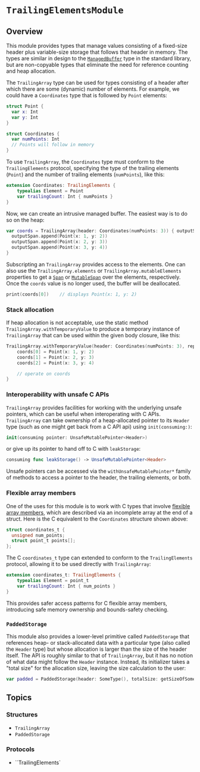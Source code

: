 # ``TrailingElementsModule``

## Overview

This module provides types that manage values consisting of a fixed-size header
plus variable-size storage that follows that header in memory. The types are
similar in design to the [`ManagedBuffer`](https://developer.apple.com/documentation/swift/managedbuffer) type in the standard library, but are non-copyable types that eliminate the need for reference counting and heap allocation.


The ``TrailingArray`` type can be used for types consisting of a header after which there are some (dynamic) number of elements. For example, we could have a `Coordinates` type that is followed by `Point` elements:

```swift
struct Point {
  var x: Int
  var y: Int
}

struct Coordinates {
  var numPoints: Int
  // Points will follow in memory
}
```

To use ``TrailingArray``, the `Coordinates` type must conform to the
``TrailingElements`` protocol, specifying the type of the trailing elements (`Point`) and the number of trailing elements (`numPoints`), like this:

```swift
extension Coordinates: TrailingElements {
    typealias Element = Point
    var trailingCount: Int { numPoints }
}
```

Now, we can create an intrusive managed buffer. The easiest way is to do so on the heap:

```swift
var coords = TrailingArray(header: Coordinates(numPoints: 3)) { outputSpan in 
  outputSpan.append(Point(x: 1, y: 2))
  outputSpan.append(Point(x: 2, y: 3))
  outputSpan.append(Point(x: 3, y: 4))
}
```

Subscripting an ``TrailingArray`` provides access to the elements. One can also use the ``TrailingArray.elements`` or ``TrailingArray.mutableElements`` properties to get a [`Span`](https://developer.apple.com/documentation/swift/span) or [`MutableSpan`](https://developer.apple.com/documentation/swift/mutablespan) over the elements, respectively. Once the `coords` value is no longer used, the buffer will be deallocated.

```swift
print(coords[0])    // displays Point(x: 1, y: 2)
```

### Stack allocation
If heap allocation is not acceptable, use the static method ``TrailingArray.withTemporaryValue`` to produce a temporary instance of ``TrailingArray`` that can be used within the given body closure, like this:

```swift
TrailingArray.withTemporaryValue(header: Coordinates(numPoints: 3), repeating: Point(x: 0, y: 0)) { coords in
    coords[0] = Point(x: 1, y: 2)
    coords[1] = Point(x: 2, y: 3)
    coords[2] = Point(x: 3, y: 4)

    // operate on coords
}
```

### Interoperability with unsafe C APIs
``TrailingArray`` provides facilities for working with the underlying unsafe pointers, which can be useful when interoperating with C APIs. ``TrailingArray`` can take ownership of a heap-allocated pointer to its `Header` type (such as one might get back from a C API api) using `init(consuming:)`:

```swift
init(consuming pointer: UnsafeMutablePointer<Header>)
```

or give up its pointer to hand off to C with `leakStorage`:

```swift
consuming func leakStorage() -> UnsafeMutablePointer<Header>
```

Unsafe pointers can be accessed via the `withUnsafeMutablePointer*` family of methods to access a pointer to the header, the trailing elements, or both.

### Flexible array members
One of the uses for this module is to work with C types that involve [flexible array members](https://en.wikipedia.org/wiki/Flexible_array_member), which are described via an incomplete array at the end of a struct. Here is the C equivalent to the `Coordinates` structure shown above:

```c
struct coordinates_t {
  unsigned num_points;
  struct point_t points[];
};
```

The C `coordinates_t` type can extended to conform to the ``TrailingElements`` protocol, allowing it to be used directly with ``TrailingArray``:

```swift
extension coordinates_t: TrailingElements {
    typealias Element = point_t
    var trailingCount: Int { num_points }
}
```

This provides safer access patterns for C flexible array members, introducing safe memory ownership and bounds-safety checking.

### ``PaddedStorage``

This module also provides a lower-level primitive called ``PaddedStorage`` that references heap- or stack-allocated data with a particular type (also called the `Header` type) but whose allocation is larger than the size of the header itself. The API is roughly similar to that of ``TrailingArray``, but it has no notion of what data might follow the `Header` instance. Instead, its initializer takes a "total size" for the allocation size, leaving the size calculation to the user:

```swift
var padded = PaddedStorage(header: SomeType(), totalSize: getSizeOfSomeTypeWithPadding())
```

## Topics

### Structures

- ``TrailingArray``
- ``PaddedStorage``

### Protocols
- ``TrailingElements`
